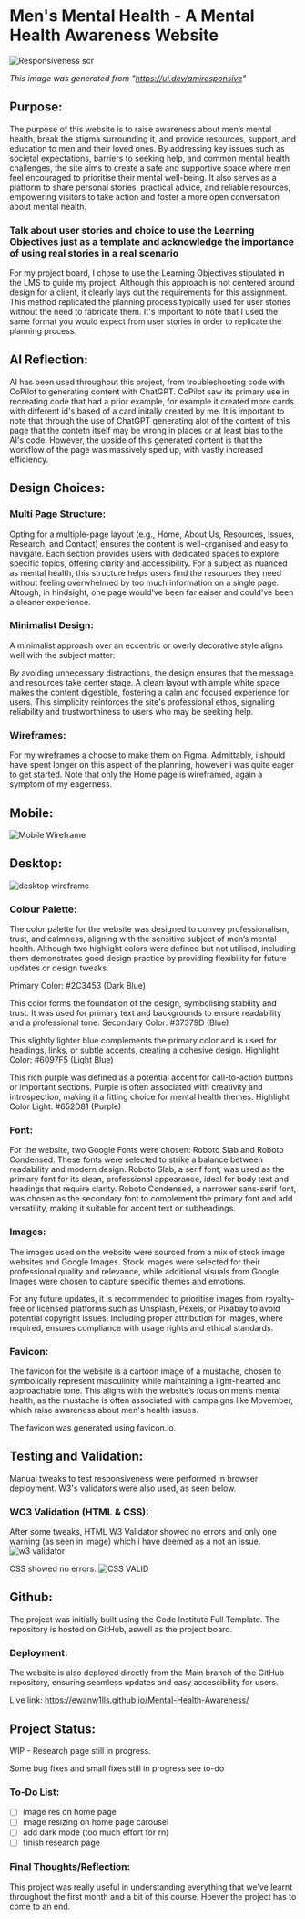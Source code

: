 # Men's Mental Health - A Mental Health Awareness Website 


![Responsiveness scr](assets/images/responsivenss.png)

*This image was generated from "https://ui.dev/amiresponsive"*

## Purpose:

The purpose of this website is to raise awareness about men’s mental health, break the stigma surrounding it, and provide resources, support, and education to men and their loved ones. By addressing key issues such as societal expectations, barriers to seeking help, and common mental health challenges, the site aims to create a safe and supportive space where men feel encouraged to prioritise their mental well-being. It also serves as a platform to share personal stories, practical advice, and reliable resources, empowering visitors to take action and foster a more open conversation about mental health.

### Talk about user stories and choice to use the Learning Objectives just as a template and acknowledge the importance of using real stories in a real scenario

For my project board, I chose to use the Learning Objectives stipulated in the LMS to guide my project. Although this approach is not centered around design for a client, it clearly lays out the requirements for this assignment. This method replicated the planning process typically used for user stories without the need to fabricate them. It's important to note that I used the same format you would expect from user stories in order to replicate the planning process.

## AI Reflection:

AI has been used throughout this project, from troubleshooting code with CoPilot to generating content with ChatGPT. 
CoPilot saw its primary use in recreating code that had a prior example, for example it created more cards with different id's based of a card initally created by me.
It is important to note that through the use of ChatGPT generating alot of the content of this page that the contetn itself may be wrong in places or at least bias to the AI's code. However, the upside of this generated content is that the workflow of the page was massively sped up, with vastly increased efficiency.

## Design Choices:

### Multi Page Structure:

Opting for a multiple-page layout (e.g., Home, About Us, Resources, Issues, Research, and Contact) ensures the content is well-organised and easy to navigate. Each section provides users with dedicated spaces to explore specific topics, offering clarity and accessibility. For a subject as nuanced as mental health, this structure helps users find the resources they need without feeling overwhelmed by too much information on a single page. Altough, in hindsight, one page would've been far eaiser and could've been a cleaner experience.

### Minimalist Design:

A minimalist approach over an eccentric or overly decorative style aligns well with the subject matter:

By avoiding unnecessary distractions, the design ensures that the message and resources take center stage.
A clean layout with ample white space makes the content digestible, fostering a calm and focused experience for users.
This simplicity reinforces the site's professional ethos, signaling reliability and trustworthiness to users who may be seeking help.

### Wireframes:

For my wireframes a choose to make them on Figma. Admittably, i should have spent longer on this aspect of the planning, however i was quite eager to get started.
Note that only the Home page is wireframed, again a symptom of my eagerness.

## Mobile:
![Mobile Wireframe](assets/images/mobile-wireframe.png)

## Desktop:

![desktop wireframe](assets/images/Desktop-wireframe.png)

### Colour Palette:

The color palette for the website was designed to convey professionalism, trust, and calmness, aligning with the sensitive subject of men’s mental health. Although two highlight colors were defined but not utilised, including them demonstrates good design practice by providing flexibility for future updates or design tweaks.

Primary Color: #2C3453 (Dark Blue)

This color forms the foundation of the design, symbolising stability and trust. It was used for primary text and backgrounds to ensure readability and a professional tone.
Secondary Color: #37379D (Blue)

This slightly lighter blue complements the primary color and is used for headings, links, or subtle accents, creating a cohesive design.
Highlight Color: #6097F5 (Light Blue)

This rich purple was defined as a potential accent for call-to-action buttons or important sections. Purple is often associated with creativity and introspection, making it a fitting choice for mental health themes.
Highlight Color Light: #652D81 (Purple)

### Font:

For the website, two Google Fonts were chosen: Roboto Slab and Roboto Condensed. These fonts were selected to strike a balance between readability and modern design. Roboto Slab, a serif font, was used as the primary font for its clean, professional appearance, ideal for body text and headings that require clarity. Roboto Condensed, a narrower sans-serif font, was chosen as the secondary font to complement the primary font and add versatility, making it suitable for accent text or subheadings.

### Images:

The images used on the website were sourced from a mix of stock image websites and Google Images. Stock images were selected for their professional quality and relevance, while additional visuals from Google Images were chosen to capture specific themes and emotions. 

For any future updates, it is recommended to prioritise images from royalty-free or licensed platforms such as Unsplash, Pexels, or Pixabay to avoid potential copyright issues. Including proper attribution for images, where required, ensures compliance with usage rights and ethical standards.

### Favicon:

The favicon for the website is a cartoon image of a mustache, chosen to symbolically represent masculinity while maintaining a light-hearted and approachable tone. This aligns with the website’s focus on men’s mental health, as the mustache is often associated with campaigns like Movember, which raise awareness about men's health issues.

The favicon was generated using favicon.io.

## Testing and Validation:

Manual tweaks to test responsiveness were performed in browser deployment. W3's validators were also used, as seen below.

### WC3 Validation (HTML & CSS):

 After some tweaks, HTML W3 Validator showed no errors and only one warning (as seen in image) which i have deemed as a not an issue. 
 ![w3 validator](assets/images/image.png)

 CSS showed no errors.
 ![CSS VALID](assets/images/CSS-valid.png)  

## Github:

The project was initially built using the Code Institute Full Template. The repository is hosted on GitHub, aswell as the project board.

### Deployment:
 
 The website is also deployed directly from the Main branch of the GitHub repository, ensuring seamless updates and easy accessibility for users.

 Live link: https://ewanw1lls.github.io/Mental-Health-Awareness/

## Project Status:

WIP - Research page still in progress.

Some bug fixes and small fixes still in progress see to-do

### To-Do List:

- [ ] image res on home page
- [ ] image resizing on home page carousel
- [ ] add dark mode (too much effort for rn)
- [ ] finish research page

### Final Thoughts/Reflection:

This project was really useful in understanding everything that we've learnt throughout the first month and a bit of this course.
Hoever the project has to come to an end.